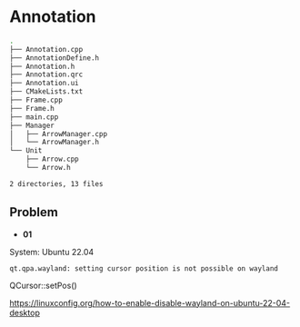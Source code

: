 # Annotation

```bash
.
├── Annotation.cpp
├── AnnotationDefine.h
├── Annotation.h
├── Annotation.qrc
├── Annotation.ui
├── CMakeLists.txt
├── Frame.cpp
├── Frame.h
├── main.cpp
├── Manager
│   ├── ArrowManager.cpp
│   └── ArrowManager.h
└── Unit
    ├── Arrow.cpp
    └── Arrow.h

2 directories, 13 files
```

## Problem

- **01**

System: Ubuntu 22.04

`qt.qpa.wayland: setting cursor position is not possible on wayland`

QCursor::setPos()

https://linuxconfig.org/how-to-enable-disable-wayland-on-ubuntu-22-04-desktop
